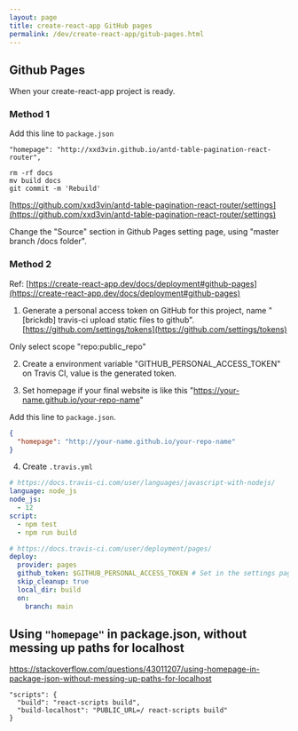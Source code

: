 ```yaml
---
layout: page
title: create-react-app GitHub pages
permalink: /dev/create-react-app/gitub-pages.html
---
```


## Github Pages

When your create-react-app project is ready.

### Method 1

Add this line to `package.json`

```
"homepage": "http://xxd3vin.github.io/antd-table-pagination-react-router",
```

```
rm -rf docs
mv build docs
git commit -m 'Rebuild'
```

[https://github.com/xxd3vin/antd-table-pagination-react-router/settings](https://github.com/xxd3vin/antd-table-pagination-react-router/settings)

Change the "Source" section in Github Pages setting page, using "master branch /docs folder".

### Method 2

Ref: [https://create-react-app.dev/docs/deployment#github-pages](https://create-react-app.dev/docs/deployment#github-pages)

1. Generate a personal access token on GitHub for this project, name "[brickdb] travis-ci upload static files to github". [https://github.com/settings/tokens](https://github.com/settings/tokens)

Only select scope "repo:public_repo"

2. Create a environment variable "GITHUB_PERSONAL_ACCESS_TOKEN" on Travis CI, value is the generated token.

3. Set homepage if your final website is like this "https://your-name.github.io/your-repo-name"

Add this line to `package.json`.

```json
{
  "homepage": "http://your-name.github.io/your-repo-name"
}
```

4. Create `.travis.yml`

```yml
# https://docs.travis-ci.com/user/languages/javascript-with-nodejs/
language: node_js
node_js:
  - 12
script:
  - npm test
  - npm run build

# https://docs.travis-ci.com/user/deployment/pages/
deploy:
  provider: pages
  github_token: $GITHUB_PERSONAL_ACCESS_TOKEN # Set in the settings page of your repository, as a secure variable
  skip_cleanup: true
  local_dir: build
  on:
    branch: main
```

## Using `"homepage"` in package.json, without messing up paths for localhost

https://stackoverflow.com/questions/43011207/using-homepage-in-package-json-without-messing-up-paths-for-localhost

```
"scripts": {
  "build": "react-scripts build",
  "build-localhost": "PUBLIC_URL=/ react-scripts build"
}
```
